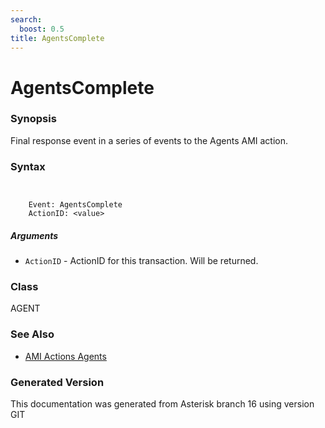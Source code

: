 ```yaml
---
search:
  boost: 0.5
title: AgentsComplete
---
```


# AgentsComplete

### Synopsis

Final response event in a series of events to the Agents AMI action.

### Syntax


```


    Event: AgentsComplete
    ActionID: <value>

```
##### Arguments


* `ActionID` - ActionID for this transaction. Will be returned.<br>

### Class

AGENT
### See Also

* [AMI Actions Agents](/Asterisk_16_Documentation/API_Documentation/AMI_Actions/Agents)


### Generated Version

This documentation was generated from Asterisk branch 16 using version GIT 